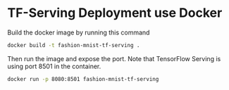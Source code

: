 # TF-Serving Deployment use Docker

Build the docker image by running this command

```bash
docker build -t fashion-mnist-tf-serving .
```

Then run the image and expose the port. Note that TensorFlow Serving is using port 8501 in the container.

```bash
docker run -p 8080:8501 fashion-mnist-tf-serving
```
